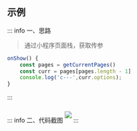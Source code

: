 <c-title title="onShow生命周期拿到onLoad生命周期里边的路由传参" />

## 示例

::: info 一、思路
> 通过小程序页面栈，获取传参
```js
onShow() {
    const pages = getCurrentPages()
    const curr = pages[pages.length - 1]
    console.log('c---',curr.options);
}
```
:::

::: info 二、代码截图
<img style="margin: 10px 0" src="http://www.jwblog.cn/images/pc/code/onshow.png" />
:::
